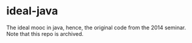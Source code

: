 # ideal-java

The ideal mooc in java, hence, the original code from the 2014 seminar. Note that this repo is archived.